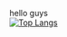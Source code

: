 hello guys
<br>
[![Top Langs](https://github-readme-stats.vercel.app/api/top-langs/?username=Minkyu0424&langs_count=5)](https://github.com/Minkyu0424/github-readme-stats)
